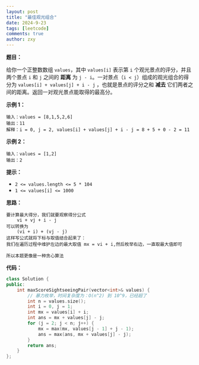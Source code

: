 ```yaml
---
layout: post
title: "最佳观光组合"
date: 2024-9-23
tags: [leetcode]
comments: true
author: zxy
---
```


**题目：**

给你一个正整数数组 `values`，其中 `values[i]` 表示第 `i` 个观光景点的评分，并且两个景点 `i` 和 `j` 之间的 **距离** 为 `j - i`。一对景点（`i < j`）组成的观光组合的得分为 `values[i] + values[j] + i - j` ，也就是景点的评分之和 **减去** 它们两者之间的距离。返回一对观光景点能取得的最高分。

**示例 1：**

```
输入：values = [8,1,5,2,6]
输出：11
解释：i = 0, j = 2, values[i] + values[j] + i - j = 8 + 5 + 0 - 2 = 11
```

**示例 2：**

```
输入：values = [1,2]
输出：2
```

**提示：**

- `2 <= values.length <= 5 * 104`
- `1 <= values[i] <= 1000`

**思路：**

``` 
要计算最大得分，我们就要观察得分公式 
	vi + vj + i - j 
可以转换为
	(vi + i) + (vj - j)
这样写公式就将下标与取值结合起来了： 
我们在遍历过程中维护左边的最大取值 mx = vi + i,然后枚举右边，一直取最大值即可

所以本题更像是一种贪心算法
```

**代码：**

```cpp
class Solution {
public:
    int maxScoreSightseeingPair(vector<int>& values) {
        // 暴力枚举，时间复杂度为：O(n^2) 到 10^9，已经超了
        int n = values.size();
        int i = 0, j = 1;
        int mx = values[i] + i;
        int ans = mx + values[j] - j;
        for (j = 2; j < n; j++) {
            mx = max(mx, values[j - 1] + j - 1);
            ans = max(ans, mx + values[j] - j);
        }
        return ans;
    }
};
```

